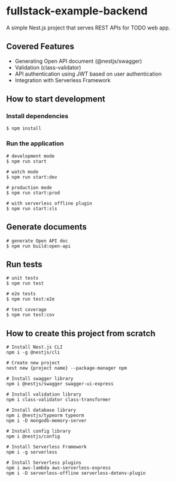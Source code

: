 # fullstack-example-backend

A simple Nest.js project that serves REST APIs for TODO web app.

## Covered Features

* Generating Open API document (@nestjs/swagger)
* Validation (class-validator)
* API authentication using JWT based on user authentication
* Integration with Serverless Framework

## How to start development

### Install dependencies

```shell
$ npm install
```

### Run the application

```shell
# development mode
$ npm run start

# watch mode
$ npm run start:dev

# production mode
$ npm run start:prod

# with serverless offline plugin
$ npm run start:sls
```

## Generate documents

```shell
# generate Open API doc
$ npm run build:open-api
```

## Run tests

```shell
# unit tests
$ npm run test

# e2e tests
$ npm run test:e2e

# test coverage
$ npm run test:cov
```

## How to create this project from scratch

```shell
# Install Nest.js CLI
npm i -g @nestjs/cli

# Create new project
nest new {project name} --package-manager npm

# Install swagger library
npm i @nestjs/swagger swagger-ui-express 

# Install validation library
npm i class-validator class-transformer

# Install database library
npm i @nestjs/typeorm typeorm
npm i -D mongodb-memory-server

# Install config library
npm i @nestjs/config

# Install Serverless Framework
npm i -g serverless

# Install Serverless plugins
npm i aws-lambda aws-serverless-express
npm i -D serverless-offline serverless-dotenv-plugin
```
